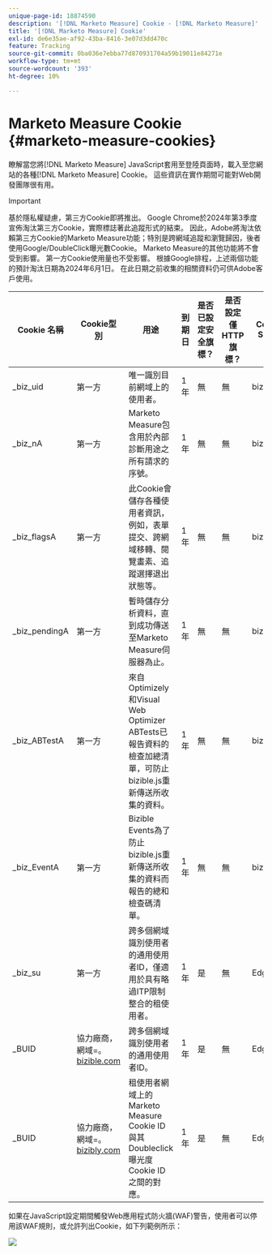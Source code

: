 ```yaml
---
unique-page-id: 18874590
description: '[!DNL Marketo Measure] Cookie - [!DNL Marketo Measure]'
title: '[!DNL Marketo Measure] Cookie'
exl-id: de6e35ae-af92-43ba-8416-3e07d3dd470c
feature: Tracking
source-git-commit: 0ba036e7ebba77d870931704a59b19011e84271e
workflow-type: tm+mt
source-wordcount: '393'
ht-degree: 10%

---
```


# Marketo Measure Cookie {#marketo-measure-cookies}

瞭解當您將[!DNL Marketo Measure] JavaScript套用至登陸頁面時，載入至您網站的各種[!DNL Marketo Measure] Cookie。 這些資訊在實作期間可能對Web開發團隊很有用。

>[!IMPORTANT]
>
>基於隱私權疑慮，第三方Cookie即將推出。 Google Chrome於2024年第3季度宣佈淘汰第三方Cookie，實際標誌著此追蹤形式的結束。 因此，Adobe將淘汰依賴第三方Cookie的Marketo Measure功能；特別是跨網域追蹤和瀏覽歸因，後者使用Google/DoubleClick曝光數Cookie。 Marketo Measure的其他功能將不會受到影響。 第一方Cookie使用量也不受影響。 根據Google排程，上述兩個功能的預計淘汰日期為2024年6月1日。 在此日期之前收集的相關資料仍可供Adobe客戶使用。

<table>
<thead>
  <tr>
    <th>Cookie 名稱</th>
    <th>Cookie型別</th>
    <th>用途</th>
    <th>到期日</th>
    <th>是否已設定安全旗標？<br></th>
    <th>是否設定僅HTTP旗標？</th>
    <th>Cookie Setter</th>
  </tr>
</thead>
<tbody>
  <tr>
    <td>_biz_uid</td>
    <td>第一方</td>
    <td>唯一識別目前網域上的使用者。</td>
    <td>1 年</td>
    <td>無</td>
    <td>無</td>
    <td>bizible.js</td>
  </tr>
  <tr>
    <td>_biz_nA</td>
    <td>第一方</td>
    <td>Marketo Measure包含用於內部診斷用途之所有請求的序號。</td>
    <td>1 年</td>
    <td>無</td>
    <td>無</td>
    <td>bizible.js</td>
  </tr>
  <tr>
    <td>_biz_flagsA</td>
    <td>第一方</td>
    <td>此Cookie會儲存各種使用者資訊，例如，表單提交、跨網域移轉、閱覽畫素、追蹤選擇退出狀態等。</td>
    <td>1 年</td>
    <td>無</td>
    <td>無</td>
    <td>bizible.js</td>
  </tr>
  <tr>
    <td>_biz_pendingA</td>
    <td>第一方</td>
    <td>暫時儲存分析資料，直到成功傳送至Marketo Measure伺服器為止。</td>
    <td>1 年</td>
    <td>無</td>
    <td>無</td>
    <td>bizible.js</td>
  </tr>
  <tr>
    <td>_biz_ABTestA</td>
    <td>第一方</td>
    <td>來自Optimizely和Visual Web Optimizer ABTests已報告資料的檢查加總清單，可防止bizible.js重新傳送所收集的資料。</td>
    <td>1 年</td>
    <td>無</td>
    <td>無</td>
    <td>bizible.js</td>
  </tr>
  <tr>
    <td>_biz_EventA</td>
    <td>第一方</td>
    <td>Bizible Events為了防止bizible.js重新傳送所收集的資料而報告的總和檢查碼清單。</td>
    <td>1 年</td>
    <td>無</td>
    <td>無</td>
    <td>bizible.js</td>
  </tr>
  <tr>
    <td>_biz_su</td>
    <td>第一方</td>
    <td>跨多個網域識別使用者的通用使用者ID，僅適用於具有略過ITP限制整合的租使用者。</td>
    <td>1 年</td>
    <td>是</td>
    <td>無</td>
    <td>Edgecast</td>
  </tr>
  <tr>
    <td>_BUID</td>
    <td>協力廠商，網域=。<a href="https://business.adobe.com/products/marketo/bizible.html">bizible.com</a></td>
    <td>跨多個網域識別使用者的通用使用者ID。</td>
    <td>1 年</td>
    <td>是</td>
    <td>無</td>
    <td>Edgecast</td>
  </tr>
  <tr>
    <td>_BUID</td>
    <td>協力廠商，網域=。<a href="https://bizibly.com/">bizibly.com</a></td>
    <td>租使用者網域上的Marketo Measure Cookie ID與其Doubleclick曝光度Cookie ID之間的對應。</td>
    <td>1 年</td>
    <td>是</td>
    <td>無</td>
    <td>Edgecast</td>
  </tr>
</tbody>
</table>

如果在JavaScript設定期間觸發Web應用程式防火牆(WAF)警告，使用者可以停用該WAF規則，或允許列出Cookie，如下列範例所示：

![](assets/marketo-measure-cookies-1.png)

